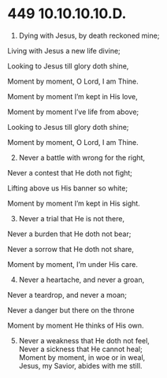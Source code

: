# 449 10.10.10.10.D.

1.  Dying with Jesus, by death reckoned mine;

Living with Jesus a new life divine;

Looking to Jesus till glory doth shine,

Moment by moment, O Lord, I am Thine.

Moment by moment I’m kept in His love,

Moment by moment I’ve life from above;

Looking to Jesus till glory doth shine;

Moment by moment, O Lord, I am Thine.

2.  Never a battle with wrong for the right,

Never a contest that He doth not fight;

Lifting above us His banner so white;

Moment by moment I’m kept in His sight.

3.  Never a trial that He is not there,

Never a burden that He doth not bear;

Never a sorrow that He doth not share,

Moment by moment, I’m under His care.

4.  Never a heartache, and never a groan,

Never a teardrop, and never a moan;

Never a danger but there on the throne

Moment by moment He thinks of His own.

5.  Never a weakness that He doth not feel,\
Never a sickness that He cannot heal;\
Moment by moment, in woe or in weal,\
Jesus, my Savior, abides with me still.

